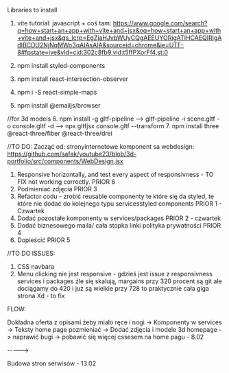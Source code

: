 Libraries to install
1. vite tutorial: javascript + coś tam: https://www.google.com/search?q=how+start+an+app+with+vite+and+jsx&oq=how+start+an+app+with+vite+and+jsx&gs_lcrp=EgZjaHJvbWUyCQgAEEUYORigATIHCAEQIRigAdIBCDU2NjNqMWo3qAIAsAIA&sourceid=chrome&ie=UTF-8#fpstate=ive&vld=cid:302c8fb9,vid:t5ffPXorFf4,st:0

2. npm install styled-components
3. npm install react-intersection-observer

4. npm i -S react-simple-maps
5. npm install @emailjs/browser

//for 3d models
6. npm install -g gltf-pipeline --> gltf-pipeline -i scene.gltf -o console.gltf -d --> npx gltfjsx console.gltf --transform
7. npm install three @react-three/fiber @react-three/drei


//TO DO:
Zacząć od: stronyinternetowe komponent sa webdesign: https://github.com/safak/youtube23/blob/3d-portfolio/src/components/WebDesign.jsx

1. Responsive horizontally, and test every aspect of responsivness - TO FIX not working correctly. PRIOR 6
2. Podmieniać zdjęcia PRIOR 3 
3. Refactor codu - zrobić reusable componenty te które się da styled, te które nie dodać do kolejnego typu servicesstyled components PRIOR 1 - Czwartek 
4. Dodać pozostałe komponenty w services/packages PRIOR 2 - czwartek
5. Dodać biznesowego maila/ cała stopka linki polityka prywatności PRIOR 4
6. Dopieścić PRIOR 5

//TO DO ISSUES:
1. CSS navbara
2. Menu clicking nie jest responsive - gdzieś jest issue z responsivness services i packages źle się skalują, margains przy 320 procent są git ale dociągamy do 420 i już są wielkie przy 728 to praktycznie cała giga strona Xd - to fix

FLOW: 

Dokładna oferta z opisami żeby miało ręce i nogi -> Komponenty w services -> Teksty home page pozmieniać -> Dodać zdjęcia i modele 3d homepage -> naprawić bugi -> pobawić się więcej cssesem na home pagu - 8.02

----->

Budowa stron serwisów - 13.02
